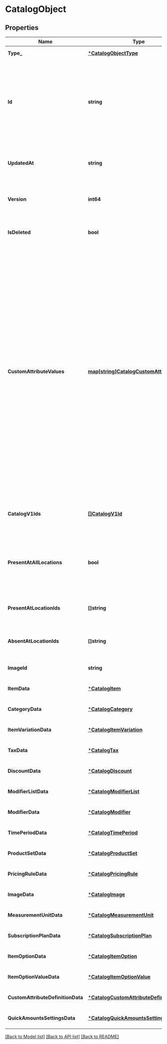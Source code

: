 # CatalogObject

## Properties
Name | Type | Description | Notes
------------ | ------------- | ------------- | -------------
**Type_** | [***CatalogObjectType**](CatalogObjectType.md) |  | [default to null]
**Id** | **string** | An identifier to reference this object in the catalog. When a new &#x60;CatalogObject&#x60; is inserted, the client should set the id to a temporary identifier starting with a \&quot;&#x60;#&#x60;\&quot; character. Other objects being inserted or updated within the same request may use this identifier to refer to the new object.  When the server receives the new object, it will supply a unique identifier that replaces the temporary identifier for all future references. | [default to null]
**UpdatedAt** | **string** | Last modification [timestamp](https://developer.squareup.com/docs/build-basics/working-with-dates) in RFC 3339 format, e.g., &#x60;\&quot;2016-08-15T23:59:33.123Z\&quot;&#x60; would indicate the UTC time (denoted by &#x60;Z&#x60;) of August 15, 2016 at 23:59:33 and 123 milliseconds. | [optional] [default to null]
**Version** | **int64** | The version of the object. When updating an object, the version supplied must match the version in the database, otherwise the write will be rejected as conflicting. | [optional] [default to null]
**IsDeleted** | **bool** | If &#x60;true&#x60;, the object has been deleted from the database. Must be &#x60;false&#x60; for new objects being inserted. When deleted, the &#x60;updated_at&#x60; field will equal the deletion time. | [optional] [default to null]
**CustomAttributeValues** | [**map[string]CatalogCustomAttributeValue**](CatalogCustomAttributeValue.md) | A map (key-value pairs) of application-defined custom attribute values. The value of a key-value pair is a [CatalogCustomAttributeValue](entity:CatalogCustomAttributeValue) object. The key is the &#x60;key&#x60; attribute value defined in the associated [CatalogCustomAttributeDefinition](entity:CatalogCustomAttributeDefinition) object defined by the application making the request.  If the &#x60;CatalogCustomAttributeDefinition&#x60; object is defined by another application, the &#x60;CatalogCustomAttributeDefinition&#x60;&#x27;s key attribute value is prefixed by the defining application ID. For example, if the &#x60;CatalogCustomAttributeDefinition&#x60; has a &#x60;key&#x60; attribute of &#x60;\&quot;cocoa_brand\&quot;&#x60; and the defining application ID is &#x60;\&quot;abcd1234\&quot;&#x60;, the key in the map is &#x60;\&quot;abcd1234:cocoa_brand\&quot;&#x60; if the application making the request is different from the application defining the custom attribute definition. Otherwise, the key used in the map is simply &#x60;\&quot;cocoa_brand\&quot;&#x60;.  Application-defined custom attributes are set at a global (location-independent) level. Custom attribute values are intended to store additional information about a catalog object or associations with an entity in another system. Do not use custom attributes to store any sensitive information (personally identifiable information, card details, etc.). | [optional] [default to null]
**CatalogV1Ids** | [**[]CatalogV1Id**](CatalogV1Id.md) | The Connect v1 IDs for this object at each location where it is present, where they differ from the object&#x27;s Connect V2 ID. The field will only be present for objects that have been created or modified by legacy APIs. | [optional] [default to null]
**PresentAtAllLocations** | **bool** | If &#x60;true&#x60;, this object is present at all locations (including future locations), except where specified in the &#x60;absent_at_location_ids&#x60; field. If &#x60;false&#x60;, this object is not present at any locations (including future locations), except where specified in the &#x60;present_at_location_ids&#x60; field. If not specified, defaults to &#x60;true&#x60;. | [optional] [default to null]
**PresentAtLocationIds** | **[]string** | A list of locations where the object is present, even if &#x60;present_at_all_locations&#x60; is &#x60;false&#x60;. This can include locations that are deactivated. | [optional] [default to null]
**AbsentAtLocationIds** | **[]string** | A list of locations where the object is not present, even if &#x60;present_at_all_locations&#x60; is &#x60;true&#x60;. This can include locations that are deactivated. | [optional] [default to null]
**ImageId** | **string** | Identifies the &#x60;CatalogImage&#x60; attached to this &#x60;CatalogObject&#x60;. | [optional] [default to null]
**ItemData** | [***CatalogItem**](CatalogItem.md) |  | [optional] [default to null]
**CategoryData** | [***CatalogCategory**](CatalogCategory.md) |  | [optional] [default to null]
**ItemVariationData** | [***CatalogItemVariation**](CatalogItemVariation.md) |  | [optional] [default to null]
**TaxData** | [***CatalogTax**](CatalogTax.md) |  | [optional] [default to null]
**DiscountData** | [***CatalogDiscount**](CatalogDiscount.md) |  | [optional] [default to null]
**ModifierListData** | [***CatalogModifierList**](CatalogModifierList.md) |  | [optional] [default to null]
**ModifierData** | [***CatalogModifier**](CatalogModifier.md) |  | [optional] [default to null]
**TimePeriodData** | [***CatalogTimePeriod**](CatalogTimePeriod.md) |  | [optional] [default to null]
**ProductSetData** | [***CatalogProductSet**](CatalogProductSet.md) |  | [optional] [default to null]
**PricingRuleData** | [***CatalogPricingRule**](CatalogPricingRule.md) |  | [optional] [default to null]
**ImageData** | [***CatalogImage**](CatalogImage.md) |  | [optional] [default to null]
**MeasurementUnitData** | [***CatalogMeasurementUnit**](CatalogMeasurementUnit.md) |  | [optional] [default to null]
**SubscriptionPlanData** | [***CatalogSubscriptionPlan**](CatalogSubscriptionPlan.md) |  | [optional] [default to null]
**ItemOptionData** | [***CatalogItemOption**](CatalogItemOption.md) |  | [optional] [default to null]
**ItemOptionValueData** | [***CatalogItemOptionValue**](CatalogItemOptionValue.md) |  | [optional] [default to null]
**CustomAttributeDefinitionData** | [***CatalogCustomAttributeDefinition**](CatalogCustomAttributeDefinition.md) |  | [optional] [default to null]
**QuickAmountsSettingsData** | [***CatalogQuickAmountsSettings**](CatalogQuickAmountsSettings.md) |  | [optional] [default to null]

[[Back to Model list]](../README.md#documentation-for-models) [[Back to API list]](../README.md#documentation-for-api-endpoints) [[Back to README]](../README.md)

